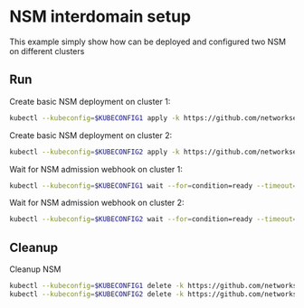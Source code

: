 # NSM interdomain setup


This example simply show how can be deployed and configured two NSM on different clusters

## Run

Create basic NSM deployment on cluster 1:

```bash
kubectl --kubeconfig=$KUBECONFIG1 apply -k https://github.com/networkservicemesh/deployments-k8s/examples/interdomain/nsm/cluster1?ref=addc3d0f200969848416afde3f5cdebfbf52b39b
```

Create basic NSM deployment on cluster 2:

```bash
kubectl --kubeconfig=$KUBECONFIG2 apply -k https://github.com/networkservicemesh/deployments-k8s/examples/interdomain/nsm/cluster2?ref=addc3d0f200969848416afde3f5cdebfbf52b39b
```

Wait for NSM admission webhook on cluster 1:

```bash
kubectl --kubeconfig=$KUBECONFIG1 wait --for=condition=ready --timeout=1m pod -n nsm-system -l app=admission-webhook-k8s
```

Wait for NSM admission webhook on cluster 2:

```bash
kubectl --kubeconfig=$KUBECONFIG2 wait --for=condition=ready --timeout=1m pod -n nsm-system -l app=admission-webhook-k8s
```

## Cleanup

Cleanup NSM
```bash
kubectl --kubeconfig=$KUBECONFIG1 delete -k https://github.com/networkservicemesh/deployments-k8s/examples/interdomain/nsm/cluster1?ref=addc3d0f200969848416afde3f5cdebfbf52b39b
kubectl --kubeconfig=$KUBECONFIG2 delete -k https://github.com/networkservicemesh/deployments-k8s/examples/interdomain/nsm/cluster2?ref=addc3d0f200969848416afde3f5cdebfbf52b39b
```
